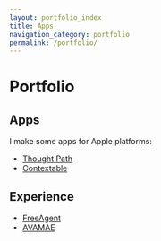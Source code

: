 ```yaml
---
layout: portfolio_index
title: Apps
navigation_category: portfolio
permalink: /portfolio/
---
```


# Portfolio

## Apps

I make some apps for Apple platforms:

- [Thought Path](./thought-path)
- [Contextable](./contextable)

## Experience

- [FreeAgent](https://freeagent.com)
- [AVAMAE](https://avamae.co.uk)